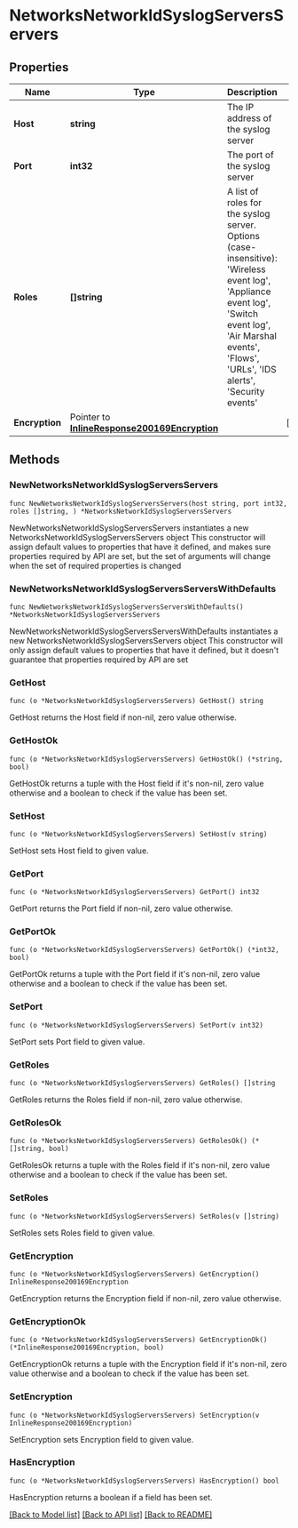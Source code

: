 # NetworksNetworkIdSyslogServersServers

## Properties

Name | Type | Description | Notes
------------ | ------------- | ------------- | -------------
**Host** | **string** | The IP address of the syslog server | 
**Port** | **int32** | The port of the syslog server | 
**Roles** | **[]string** | A list of roles for the syslog server. Options (case-insensitive): &#39;Wireless event log&#39;, &#39;Appliance event log&#39;, &#39;Switch event log&#39;, &#39;Air Marshal events&#39;, &#39;Flows&#39;, &#39;URLs&#39;, &#39;IDS alerts&#39;, &#39;Security events&#39; | 
**Encryption** | Pointer to [**InlineResponse200169Encryption**](InlineResponse200169Encryption.md) |  | [optional] 

## Methods

### NewNetworksNetworkIdSyslogServersServers

`func NewNetworksNetworkIdSyslogServersServers(host string, port int32, roles []string, ) *NetworksNetworkIdSyslogServersServers`

NewNetworksNetworkIdSyslogServersServers instantiates a new NetworksNetworkIdSyslogServersServers object
This constructor will assign default values to properties that have it defined,
and makes sure properties required by API are set, but the set of arguments
will change when the set of required properties is changed

### NewNetworksNetworkIdSyslogServersServersWithDefaults

`func NewNetworksNetworkIdSyslogServersServersWithDefaults() *NetworksNetworkIdSyslogServersServers`

NewNetworksNetworkIdSyslogServersServersWithDefaults instantiates a new NetworksNetworkIdSyslogServersServers object
This constructor will only assign default values to properties that have it defined,
but it doesn't guarantee that properties required by API are set

### GetHost

`func (o *NetworksNetworkIdSyslogServersServers) GetHost() string`

GetHost returns the Host field if non-nil, zero value otherwise.

### GetHostOk

`func (o *NetworksNetworkIdSyslogServersServers) GetHostOk() (*string, bool)`

GetHostOk returns a tuple with the Host field if it's non-nil, zero value otherwise
and a boolean to check if the value has been set.

### SetHost

`func (o *NetworksNetworkIdSyslogServersServers) SetHost(v string)`

SetHost sets Host field to given value.


### GetPort

`func (o *NetworksNetworkIdSyslogServersServers) GetPort() int32`

GetPort returns the Port field if non-nil, zero value otherwise.

### GetPortOk

`func (o *NetworksNetworkIdSyslogServersServers) GetPortOk() (*int32, bool)`

GetPortOk returns a tuple with the Port field if it's non-nil, zero value otherwise
and a boolean to check if the value has been set.

### SetPort

`func (o *NetworksNetworkIdSyslogServersServers) SetPort(v int32)`

SetPort sets Port field to given value.


### GetRoles

`func (o *NetworksNetworkIdSyslogServersServers) GetRoles() []string`

GetRoles returns the Roles field if non-nil, zero value otherwise.

### GetRolesOk

`func (o *NetworksNetworkIdSyslogServersServers) GetRolesOk() (*[]string, bool)`

GetRolesOk returns a tuple with the Roles field if it's non-nil, zero value otherwise
and a boolean to check if the value has been set.

### SetRoles

`func (o *NetworksNetworkIdSyslogServersServers) SetRoles(v []string)`

SetRoles sets Roles field to given value.


### GetEncryption

`func (o *NetworksNetworkIdSyslogServersServers) GetEncryption() InlineResponse200169Encryption`

GetEncryption returns the Encryption field if non-nil, zero value otherwise.

### GetEncryptionOk

`func (o *NetworksNetworkIdSyslogServersServers) GetEncryptionOk() (*InlineResponse200169Encryption, bool)`

GetEncryptionOk returns a tuple with the Encryption field if it's non-nil, zero value otherwise
and a boolean to check if the value has been set.

### SetEncryption

`func (o *NetworksNetworkIdSyslogServersServers) SetEncryption(v InlineResponse200169Encryption)`

SetEncryption sets Encryption field to given value.

### HasEncryption

`func (o *NetworksNetworkIdSyslogServersServers) HasEncryption() bool`

HasEncryption returns a boolean if a field has been set.


[[Back to Model list]](../README.md#documentation-for-models) [[Back to API list]](../README.md#documentation-for-api-endpoints) [[Back to README]](../README.md)


